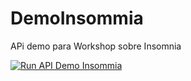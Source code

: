 # DemoInsommia

APi demo para Workshop sobre Insomnia

[![Run API Demo Insommia](https://insomnia.rest/images/run.svg)](https://insomnia.rest/run/?label=DemoInsomnia&uri=https%3A%2F%2Fraw.githubusercontent.com%2Fantoniogomes94%2FDemoInsommia%2Fmain%2Fsrc%2FDemoAPI5%2FInsomnia%2FInsomnia.json)
